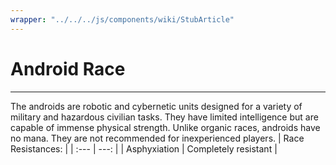 ```yaml
---
wrapper: "../../../js/components/wiki/StubArticle"
---
```

# Android Race
---
The androids are robotic and cybernetic units designed for a variety of military and hazardous civilian tasks. They have limited intelligence but are capable of immense physical strength. Unlike organic races, androids have no mana. They are not recommended for inexperienced players.
| Race Resistances: |
| :--- | ---: |
| Asphyxiation | Completely resistant |